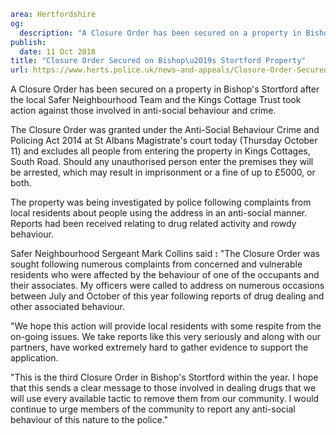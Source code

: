 ```yaml
area: Hertfordshire
og:
  description: "A Closure Order has been secured on a property in Bishop\u2019s Stortford after the local Safer Neighbourhood Team and the Kings Cottage Trust took action against those involved in anti-social behaviour and crime."
publish:
  date: 11 Oct 2018
title: "Closure Order Secured on Bishop\u2019s Stortford Property"
url: https://www.herts.police.uk/news-and-appeals/Closure-Order-Secured-on-Bishops-Stortford-Property-1902
```

A Closure Order has been secured on a property in Bishop's Stortford after the local Safer Neighbourhood Team and the Kings Cottage Trust took action against those involved in anti-social behaviour and crime.

The Closure Order was granted under the Anti-Social Behaviour Crime and Policing Act 2014 at St Albans Magistrate's court today (Thursday October 11) and excludes all people from entering the property in Kings Cottages, South Road. Should any unauthorised person enter the premises they will be arrested, which may result in imprisonment or a fine of up to £5000, or both.

The property was being investigated by police following complaints from local residents about people using the address in an anti-social manner. Reports had been received relating to drug related activity and rowdy behaviour.

Safer Neighbourhood Sergeant Mark Collins said **:** "The Closure Order was sought following numerous complaints from concerned and vulnerable residents who were affected by the behaviour of one of the occupants and their associates. My officers were called to address on numerous occasions between July and October of this year following reports of drug dealing and other associated behaviour.

"We hope this action will provide local residents with some respite from the on-going issues. We take reports like this very seriously and along with our partners, have worked extremely hard to gather evidence to support the application.

"This is the third Closure Order in Bishop's Stortford within the year. I hope that this sends a clear message to those involved in dealing drugs that we will use every available tactic to remove them from our community. I would continue to urge members of the community to report any anti-social behaviour of this nature to the police."
